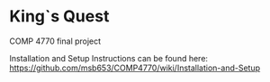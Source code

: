 # King`s Quest

COMP 4770 final project

Installation and Setup Instructions can be found here: https://github.com/msb653/COMP4770/wiki/Installation-and-Setup
